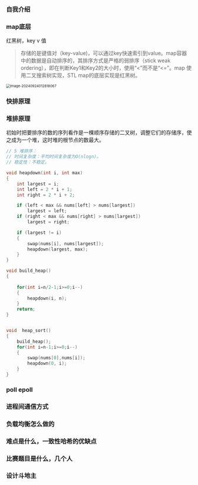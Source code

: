 ###  自我介绍

### map底层

红黑树，key v 值

> 存储的是键值对（key-value)，可以通过key快速索引到value。map容器中的数据是自动排序的，其排序方式是严格的弱排序（stick weak ordering），即在判断Key1和Key2的大小时，使用“<”而不是“<=”。map 使用二叉搜索树实现，STL map的底层实现是红黑树。

<img src="E:\codenotes\JOB\牛客笔面试\img\image-20240924012818067.png" alt="image-20240924012818067" style="zoom: 67%;" />

### 快排原理

### 堆排原理

初始时把要排序的数的序列看作是一棵顺序存储的二叉树，调整它们的存储序，使之成为一个堆，这时堆的根节点的数最大。

```c
// 5 堆排序：‌
// 时间复杂度：‌平均时间复杂度为O(nlogn)。‌
// 稳定性：‌不稳定。‌

void heapdown(int i, int max)
{
    int largest = i;
    int left = 2 * i + 1;
    int right = 2 * i + 2;

    if (left < max && nums[left] > nums[largest])
        largest = left;
    if (right < max && nums[right] > nums[largest])
        largest = right;

    if (largest != i)
    {
        swap(nums[i], nums[largest]);
        heapdown(largest, max);
    }
}

void build_heap()
{
    
    for(int i=n/2-1;i>=0;i--)
    {
        heapdown(i, n);
    }
    return;
}


void  heap_sort()
{
    build_heap();
    for(int i=n-1;i>=0;i--)
    {
        swap(nums[0],nums[i]);
        heapdown(0, i);
    }
}

```

### poll epoll 

### 进程间通信方式

### 负载均衡怎么做的

### 难点是什么，一致性哈希的优缺点

### 比赛题目是什么，几个人

### 设计斗地主
